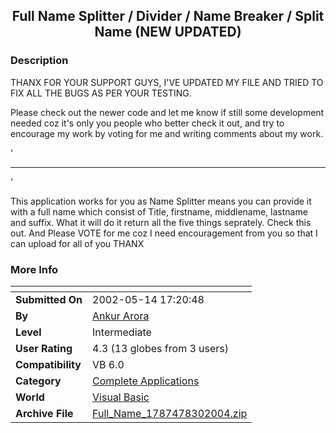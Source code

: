 ﻿<div align="center">

## Full Name Splitter / Divider / Name Breaker / Split Name \(NEW UPDATED\)


</div>

### Description

THANX FOR YOUR SUPPORT GUYS, I'VE UPDATED MY FILE AND TRIED TO FIX ALL THE BUGS AS PER YOUR TESTING.

Please check out the newer code and let me know if still some development needed coz it's only you people who better check it out, and try to encourage my work by voting for me and writing comments about my work.

'

----

'

This application works for you as Name Splitter means you can provide it with a full name which consist of Title, firstname, middlename, lastname and suffix. What it will do it return all the five things seprately. Check this out. And Please VOTE for me coz I need encouragement from you so that I can upload for all of you THANX
 
### More Info
 


<span>             |<span>
---                |---
**Submitted On**   |2002-05-14 17:20:48
**By**             |[Ankur Arora](https://github.com/Planet-Source-Code/PSCIndex/blob/master/ByAuthor/ankur-arora.md)
**Level**          |Intermediate
**User Rating**    |4.3 (13 globes from 3 users)
**Compatibility**  |VB 6\.0
**Category**       |[Complete Applications](https://github.com/Planet-Source-Code/PSCIndex/blob/master/ByCategory/complete-applications__1-27.md)
**World**          |[Visual Basic](https://github.com/Planet-Source-Code/PSCIndex/blob/master/ByWorld/visual-basic.md)
**Archive File**   |[Full\_Name\_1787478302004\.zip](https://github.com/Planet-Source-Code/ankur-arora-full-name-splitter-divider-name-breaker-split-name-new-updated__1-55848/archive/master.zip)








